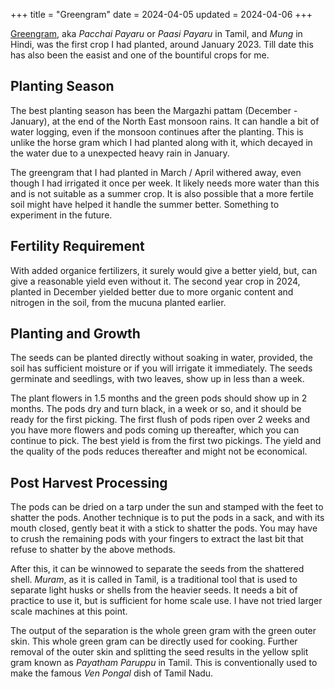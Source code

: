 +++
title = "Greengram"
date = 2024-04-05
updated = 2024-04-06
+++

[Greengram](https://www.echocommunity.org/en/search?q=green+gram), aka _Pacchai Payaru_ or _Paasi Payaru_ in Tamil, and _Mung_ in Hindi, was the first crop I had planted, around January 2023. Till date this has also been the easist and one of the bountiful crops for me.

## Planting Season

The best planting season has been the Margazhi pattam (December - January), at the end of the North East monsoon rains. It can handle a bit of water logging, even if the monsoon continues after the planting. This is unlike the horse gram which I had planted along with it, which decayed in the water due to a unexpected heavy rain in January.

The greengram that I had planted in March / April withered away, even though I had irrigated it once per week. It likely needs more water than this and is not suitable as a summer crop. It is also possible that a more fertile soil might have helped it handle the summer better. Something to experiment in the future.

## Fertility Requirement

With added organice fertilizers, it surely would give a better yield, but, can give a reasonable yield even without it. The second year crop in 2024, planted in December yielded better due to more organic content and nitrogen in the soil, from the mucuna planted earlier.

## Planting and Growth

The seeds can be planted directly without soaking in water, provided, the soil has sufficient moisture or if you will irrigate it immediately. The seeds germinate and seedlings, with two leaves, show up in less than a week.

The plant flowers in 1.5 months and the green pods should show up in 2 months. The pods dry and turn black, in a week or so, and it should be ready for the first picking. The first flush of pods ripen over 2 weeks and you have more flowers and pods coming up thereafter, which you can continue to pick. The best yield is from the first two pickings. The yield and the quality of the pods reduces thereafter and might not be economical.

## Post Harvest Processing

The pods can be dried on a tarp under the sun and stamped with the feet to shatter the pods. Another technique is to put the pods in a sack, and with its mouth closed, gently beat it with a stick to shatter the pods. You may have to crush the remaining pods with your fingers to extract the last bit that refuse to shatter by the above methods.

After this, it can be winnowed to separate the seeds from the shattered shell. _Muram_, as it is called in Tamil, is a traditional tool that is used to separate light husks or shells from the heavier seeds. It needs a bit of practice to use it, but is sufficient for home scale use. I have not tried larger scale machines at this point.

The output of the separation is the whole green gram with the green outer skin. This whole green gram can be directly used for cooking. Further removal of the outer skin and splitting the seed results in the yellow split gram known as _Payatham Paruppu_ in Tamil. This is conventionally used to make the famous _Ven Pongal_ dish of Tamil Nadu.
